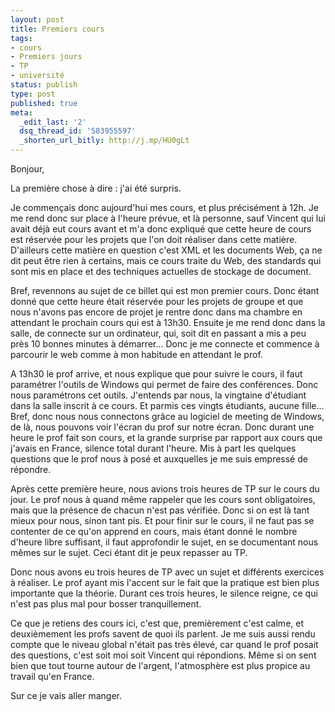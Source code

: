 ```yaml
---
layout: post
title: Premiers cours
tags:
- cours
- Premiers jours
- TP
- université
status: publish
type: post
published: true
meta:
  _edit_last: '2'
  dsq_thread_id: '583955597'
  _shorten_url_bitly: http://j.mp/HU0gLt
---
```

Bonjour,

La première chose à dire : j'ai été surpris.

Je commençais donc aujourd'hui mes cours, et plus précisément à 12h. Je me rend donc sur place à l'heure prévue, et là personne, sauf Vincent qui lui avait déjà eut cours avant et m'a donc expliqué que cette heure de cours est réservée pour les projets que l'on doit réaliser dans cette matière. D'ailleurs cette matière en question c'est XML et les documents Web, ça ne dit peut être rien à certains, mais ce cours traite du Web, des standards qui sont mis en place et des techniques actuelles de stockage de document.

Bref, revennons au sujet de ce billet qui est mon premier cours. Donc étant donné que cette heure était réservée pour les projets de groupe et que nous n'avons pas encore de projet je rentre donc dans ma chambre en attendant le prochain cours qui est à 13h30. Ensuite je me rend donc dans la salle, de connecte sur un ordinateur, qui, soit dit en passant a mis a peu près 10 bonnes minutes à démarrer... Donc je me connecte et commence à parcourir le web comme à mon habitude en attendant le prof.

A 13h30 le prof arrive, et nous explique que pour suivre le cours, il faut paramétrer l'outils de Windows qui permet de faire des conférences. Donc nous paramétrons cet outils. J'entends par nous, la vingtaine d'étudiant dans la salle inscrit à ce cours. Et parmis ces vingts étudiants, aucune fille... Bref, donc nous nous connectons grâce au logiciel de meeting de Windows, de là, nous pouvons voir l'écran du prof sur notre écran. Donc durant une heure le prof fait son cours, et la grande surprise par rapport aux cours que j'avais en France, silence total durant l'heure. Mis à part les quelques questions que le prof nous à posé et auxquelles je me suis empressé de répondre.

Après cette première heure, nous avions trois heures de TP sur le cours du jour. Le prof nous à quand même rappeler que les cours sont obligatoires, mais que la présence de chacun n'est pas vérifiée. Donc si on est là tant mieux pour nous, sinon tant pis. Et pour finir sur le cours, il ne faut pas se contenter de ce qu'on apprend en cours, mais étant donné le nombre d'heure libre suffisant, il faut approfondir le sujet, en se documentant nous mêmes sur le sujet. Ceci étant dit je peux repasser au TP.

Donc nous avons eu trois heures de TP avec un sujet et différents exercices à réaliser. Le prof ayant mis l'accent sur le fait que la pratique est bien plus importante que la théorie. Durant ces trois heures, le silence reigne, ce qui n'est pas plus mal pour bosser tranquillement.

Ce que je retiens des cours ici, c'est que, premièrement c'est calme, et deuxièmement les profs savent de quoi ils parlent. Je me suis aussi rendu compte que le niveau global n'était pas très élevé, car quand le prof posait des questions, c'est soit moi soit Vincent qui répondions. Même si on sent bien que tout tourne autour de l'argent, l'atmosphère est plus propice au travail qu'en France.

Sur ce je vais aller manger.
